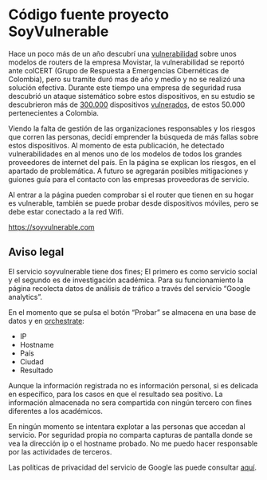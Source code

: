 # Código fuente proyecto SoyVulnerable

Hace un poco más de un año descubrí una [vulnerabilidad](http://malbolgia.tumblr.com/post/63053321940/el-triste-estado-de-la-seguridad-en-el-servicio-de) sobre unos modelos de routers de la empresa Movistar, la vulnerabilidad se reportó ante colCERT (Grupo de Respuesta a Emergencias Cibernéticas de Colombia), pero su tramite duró mas de año y medio y no se realizó una solución efectiva. Durante este tiempo una empresa de seguridad rusa descubrió un ataque sistemático sobre estos dispositivos, en su estudio se descubrieron más de [300.000](http://www.inteco.es/technologyForecastingSearch/CERT/Alerta_Temprana/Bitacora_de_ciberseguridad/300M_routers_domesticos_comprometidos) dispositivos [vulnerados](http://www.team-cymru.com/ReadingRoom/Whitepapers/SOHOPharming.html), de estos 50.000 pertenecientes a Colombia.

Viendo la falta de gestión de las organizaciones responsables y los riesgos que corren las personas, decidí emprender la búsqueda de más fallas sobre estos dispositivos. Al momento de esta publicación, he detectado vulnerabilidades en al menos uno de los modelos de todos los grandes proveedores de internet del país. En la página se explican los riesgos, en el apartado de problemática. A futuro se agregarán posibles mitigaciones y guiones guía para el contacto con las empresas proveedoras de servicio.

Al entrar a la página pueden comprobar si el router que tienen en su hogar es vulnerable, también se puede probar desde dispositivos móviles, pero se debe estar conectado a la red Wifi.

https://soyvulnerable.com

## Aviso legal

El servicio soyvulnerable tiene dos fines; El primero es como servicio social y el segundo es de investigación académica. Para su funcionamiento la página recolecta datos de análisis de tráfico a través del servicio “Google analytics”.

En el momento que se pulsa el botón “Probar” se almacena en una base de datos y en [orchestrate](https://orchestrate.io/):

* IP
* Hostname
* País
* Ciudad
* Resultado

Aunque la información registrada no es información personal, si es delicada en específico, para los casos en que el resultado sea positivo. La información almacenada no sera compartida con ningún tercero con fines diferentes a los académicos.

En ningún momento se intentara explotar a las personas que accedan al servicio. Por seguridad propia no comparta capturas de pantalla donde se vea la dirección ip o el hostname probado. No me puedo hacer responsable por las actividades de terceros.

Las políticas de privacidad del servicio de Google las puede consultar [aquí](https://www.google.com/intl/es/policies/privacy/).